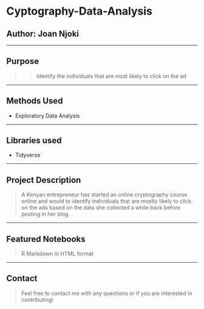 # Cyptography-Data-Analysis




Author: **Joan Njoki**
---
---
## Purpose
 >> Identify the individuals that are most likely to click on the ad
---
## Methods Used
 * Exploratory Data Analysis 
---
## Libraries used
* Tidyverse
 
---
## Project Description
 > A Kenyan entrepreneur has started an online cryptography course online and would to identify individuals that are mostly likely to click on the ads based on the data she collected a while back  before posting in her blog. 
---
## Featured Notebooks
> R Markdown in HTML format
---
## Contact
>Feel free to contact me  with any questions or if you are interested in contributing!
